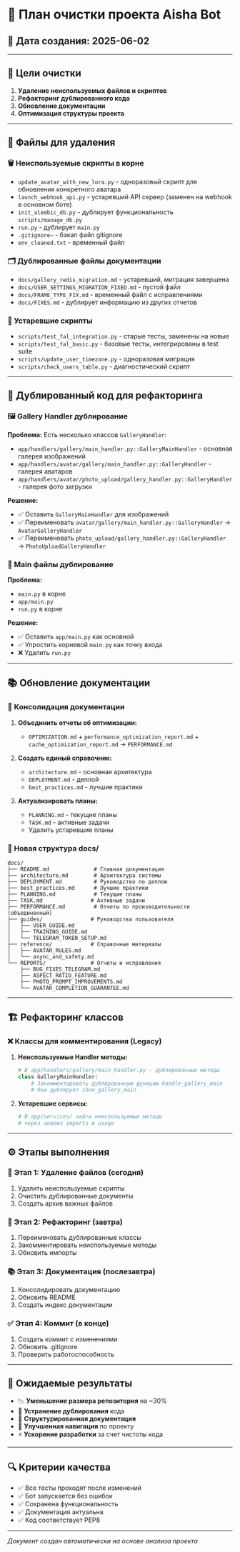 # 🧹 План очистки проекта Aisha Bot

## 📅 Дата создания: 2025-06-02

---

## 🎯 Цели очистки

1. **Удаление неиспользуемых файлов и скриптов**
2. **Рефакторинг дублированного кода**
3. **Обновление документации**
4. **Оптимизация структуры проекта**

---

## 📂 Файлы для удаления

### 🗑️ Неиспользуемые скрипты в корне

- `update_avatar_with_new_lora.py` - одноразовый скрипт для обновления конкретного аватара
- `launch_webhook_api.py` - устаревший API сервер (заменен на webhook в основном боте)
- `init_alembic_db.py` - дублирует функциональность `scripts/manage_db.py`
- `run.py` - дублирует `main.py`
- `.gitignore~` - бэкап файл gitignore
- `env_cleaned.txt` - временный файл

### 🗂️ Дублированные файлы документации

- `docs/gallery_redis_migration.md` - устаревший, миграция завершена
- `docs/USER_SETTINGS_MIGRATION_FIXED.md` - пустой файл
- `docs/FRAME_TYPE_FIX.md` - временный файл с исправлениями
- `docs/FIXES.md` - дублирует информацию из других отчетов

### 📁 Устаревшие скрипты

- `scripts/test_fal_integration.py` - старые тесты, заменены на новые
- `scripts/test_fal_basic.py` - базовые тесты, интегрированы в test suite
- `scripts/update_user_timezone.py` - одноразовая миграция
- `scripts/check_users_table.py` - диагностический скрипт

---

## 🔄 Дублированный код для рефакторинга

### 🖼️ Gallery Handler дублирование

**Проблема:** Есть несколько классов `GalleryHandler`:
- `app/handlers/gallery/main_handler.py::GalleryMainHandler` - основная галерея изображений
- `app/handlers/avatar/gallery/main_handler.py::GalleryHandler` - галерея аватаров
- `app/handlers/avatar/photo_upload/gallery_handler.py::GalleryHandler` - галерея фото загрузки

**Решение:**
- ✅ Оставить `GalleryMainHandler` для изображений
- ✅ Переименовать `avatar/gallery/main_handler.py::GalleryHandler` → `AvatarGalleryHandler`
- ✅ Переименовать `photo_upload/gallery_handler.py::GalleryHandler` → `PhotoUploadGalleryHandler`

### 🎯 Main файлы дублирование

**Проблема:** 
- `main.py` в корне
- `app/main.py` 
- `run.py` в корне

**Решение:**
- ✅ Оставить `app/main.py` как основной
- ✅ Упростить корневой `main.py` как точку входа
- ❌ Удалить `run.py`

---

## 📚 Обновление документации

### 🔄 Консолидация документации

1. **Объединить отчеты об оптимизации:**
   - `OPTIMIZATION.md` + `performance_optimization_report.md` + `cache_optimization_report.md` → `PERFORMANCE.md`

2. **Создать единый справочник:**
   - `architecture.md` - основная архитектура
   - `DEPLOYMENT.md` - деплой
   - `best_practices.md` - лучшие практики

3. **Актуализировать планы:**
   - `PLANNING.md` - текущие планы
   - `TASK.md` - активные задачи
   - Удалить устаревшие планы

### 📖 Новая структура docs/

```
docs/
├── README.md              # Главная документация
├── architecture.md        # Архитектура системы
├── DEPLOYMENT.md          # Руководство по деплою
├── best_practices.md      # Лучшие практики
├── PLANNING.md            # Текущие планы
├── TASK.md               # Активные задачи
├── PERFORMANCE.md         # Отчеты по производительности (объединенный)
├── guides/               # Руководства пользователя
│   ├── USER_GUIDE.md
│   ├── TRAINING_GUIDE.md
│   └── TELEGRAM_TOKEN_SETUP.md
├── reference/            # Справочные материалы
│   ├── AVATAR_RULES.md
│   └── async_and_safety.md
└── REPORTS/              # Отчеты и исправления
    ├── BUG_FIXES_TELEGRAM.md
    ├── ASPECT_RATIO_FEATURE.md
    ├── PHOTO_PROMPT_IMPROVEMENTS.md
    └── AVATAR_COMPLETION_GUARANTEE.md
```

---

## 🏗️ Рефакторинг классов

### ❌ Классы для комментирования (Legacy)

1. **Неиспользуемые Handler методы:**
   ```python
   # В app/handlers/gallery/main_handler.py - дублированные методы
   class GalleryMainHandler:
       # Закомментировать дублированную функцию handle_gallery_main
       # Она дублирует show_gallery_main
   ```

2. **Устаревшие сервисы:**
   ```python
   # В app/services/ найти неиспользуемые методы
   # через анализ imports и usage
   ```

---

## ⚙️ Этапы выполнения

### 🚀 Этап 1: Удаление файлов (сегодня)
1. Удалить неиспользуемые скрипты
2. Очистить дублированные документы
3. Создать архив важных файлов

### 🔧 Этап 2: Рефакторинг (завтра)  
1. Переименовать дублированные классы
2. Закомментировать неиспользуемые методы
3. Обновить импорты

### 📚 Этап 3: Документация (послезавтра)
1. Консолидировать документацию
2. Обновить README
3. Создать индекс документации

### ✅ Этап 4: Коммит (в конце)
1. Создать коммит с изменениями
2. Обновить .gitignore
3. Проверить работоспособность

---

## 🎯 Ожидаемые результаты

- 📉 **Уменьшение размера репозитория** на ~30%
- 🧹 **Устранение дублирования** кода
- 📖 **Структурированная документация**  
- 🚀 **Улучшенная навигация** по проекту
- ⚡ **Ускорение разработки** за счет чистоты кода

---

## 🔍 Критерии качества

- ✅ Все тесты проходят после изменений
- ✅ Бот запускается без ошибок  
- ✅ Сохранена функциональность
- ✅ Документация актуальна
- ✅ Код соответствует PEP8

---

*Документ создан автоматически на основе анализа проекта* 